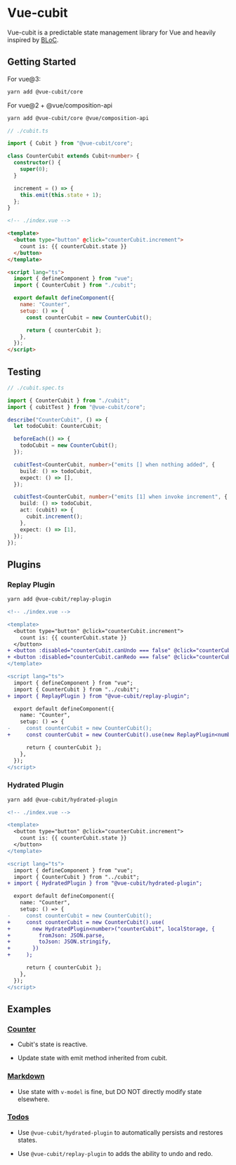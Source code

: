 # Vue-cubit

Vue-cubit is a predictable state management library for Vue and heavily inspired by [BLoC](https://bloclibrary.dev/#/).

## Getting Started

For vue@3:

```sh
yarn add @vue-cubit/core
```

For vue@2 + @vue/composition-api

```sh
yarn add @vue-cubit/core @vue/composition-api
```

```typescript
// ./cubit.ts

import { Cubit } from "@vue-cubit/core";

class CounterCubit extends Cubit<number> {
  constructor() {
    super(0);
  }

  increment = () => {
    this.emit(this.state + 1);
  };
}
```

```html
<!-- ./index.vue -->

<template>
  <button type="button" @click="counterCubit.increment">
    count is: {{ counterCubit.state }}
  </button>
</template>

<script lang="ts">
  import { defineComponent } from "vue";
  import { CounterCubit } from "./cubit";

  export default defineComponent({
    name: "Counter",
    setup: () => {
      const counterCubit = new CounterCubit();

      return { counterCubit };
    },
  });
</script>
```

## Testing

```typescript
// ./cubit.spec.ts

import { CounterCubit } from "./cubit";
import { cubitTest } from "@vue-cubit/core";

describe("CounterCubit", () => {
  let todoCubit: CounterCubit;

  beforeEach(() => {
    todoCubit = new CounterCubit();
  });

  cubitTest<CounterCubit, number>("emits [] when nothing added", {
    build: () => todoCubit,
    expect: () => [],
  });

  cubitTest<CounterCubit, number>("emits [1] when invoke increment", {
    build: () => todoCubit,
    act: (cubit) => {
      cubit.increment();
    },
    expect: () => [1],
  });
});
```

## Plugins

### Replay Plugin

```sh
yarn add @vue-cubit/replay-plugin
```

```diff
<!-- ./index.vue -->

<template>
  <button type="button" @click="counterCubit.increment">
    count is: {{ counterCubit.state }}
  </button>
+ <button :disabled="counterCubit.canUndo === false" @click="counterCubit.undo">Undo</button>
+ <button :disabled="counterCubit.canRedo === false" @click="counterCubit.redo">Redo</button>
</template>

<script lang="ts">
  import { defineComponent } from "vue";
  import { CounterCubit } from "../cubit";
+ import { ReplayPlugin } from "@vue-cubit/replay-plugin";

  export default defineComponent({
    name: "Counter",
    setup: () => {
-     const counterCubit = new CounterCubit();
+     const counterCubit = new CounterCubit().use(new ReplayPlugin<number>());

      return { counterCubit };
    },
  });
</script>
```

### Hydrated Plugin

```sh
yarn add @vue-cubit/hydrated-plugin
```

```diff
<!-- ./index.vue -->

<template>
  <button type="button" @click="counterCubit.increment">
    count is: {{ counterCubit.state }}
  </button>
</template>

<script lang="ts">
  import { defineComponent } from "vue";
  import { CounterCubit } from "../cubit";
+ import { HydratedPlugin } from "@vue-cubit/hydrated-plugin";

  export default defineComponent({
    name: "Counter",
    setup: () => {
-     const counterCubit = new CounterCubit();
+     const counterCubit = new CounterCubit().use(
+       new HydratedPlugin<number>("counterCubit", localStorage, {
+         fromJson: JSON.parse,
+         toJson: JSON.stringify,
+       })
+     );

      return { counterCubit };
    },
  });
</script>
```

## Examples

### [Counter](./examples/counter)

- Cubit's state is reactive.

- Update state with emit method inherited from cubit.

### [Markdown](./examples/markdown)

- Use state with `v-model` is fine, but DO NOT directly modify state elsewhere.

### [Todos](./examples/todos)

- Use `@vue-cubit/hydrated-plugin` to automatically persists and restores states.

- Use `@vue-cubit/replay-plugin` to adds the ability to undo and redo.
